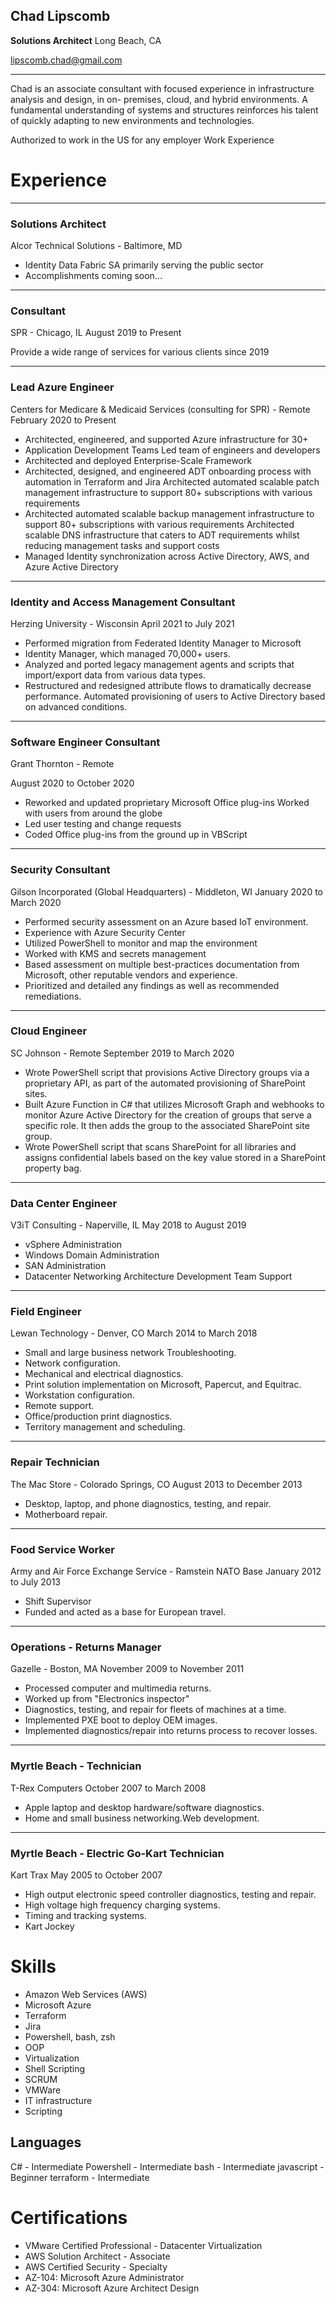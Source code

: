 ## Chad Lipscomb

**Solutions Architect**
Long Beach, CA

lipscomb.chad@gmail.com

------

Chad is an associate consultant with focused experience in infrastructure analysis and design, in on- premises, cloud, and hybrid environments. A fundamental understanding of systems and structures reinforces his talent of quickly adapting to new environments and technologies.

Authorized to work in the US for any employer Work Experience

# Experience

------

### Solutions Architect

Alcor Technical Solutions - Baltimore, MD 

- Identity Data Fabric SA primarily serving the public sector
- Accomplishments coming soon...

------

### **Consultant**

SPR - Chicago, IL August 2019 to Present

Provide a wide range of services for various clients since 2019

------

### **Lead Azure Engineer**

Centers for Medicare & Medicaid Services (consulting for SPR) - Remote February 2020 to Present

- Architected, engineered, and supported Azure infrastructure for 30+ 
- Application Development Teams Led team of engineers and developers
- Architected and deployed Enterprise-Scale Framework
- Architected, designed, and engineered ADT onboarding process with automation in Terraform and Jira Architected automated scalable patch management infrastructure to support 80+ subscriptions with various requirements
- Architected automated scalable backup management infrastructure to support 80+ subscriptions with various requirements
   Architected scalable DNS infrastructure that caters to ADT requirements whilst reducing management tasks and support costs
- Managed Identity synchronization across Active Directory, AWS, and Azure Active Directory

------

### **Identity and Access Management Consultant**

Herzing University - Wisconsin April 2021 to July 2021

- Performed migration from Federated Identity Manager to Microsoft 
- Identity Manager, which managed 70,000+ users.
- Analyzed and ported legacy management agents and scripts that import/export data from various data types.
- Restructured and redesigned attribute flows to dramatically decrease performance. Automated provisioning of users to Active Directory based on advanced conditions.

------

### **Software Engineer Consultant**

Grant Thornton - Remote

August 2020 to October 2020

- Reworked and updated proprietary Microsoft Office plug-ins Worked with users from around the globe
-  Led user testing and change requests
-  Coded Office plug-ins from the ground up in VBScript

------

### **Security Consultant**

Gilson Incorporated (Global Headquarters) - Middleton, WI January 2020 to March 2020

- Performed security assessment on an Azure based IoT environment. 
- Experience with Azure Security Center
- Utilized PowerShell to monitor and map the environment
- Worked with KMS and secrets management
- Based assessment on multiple best-practices documentation from Microsoft, other reputable vendors and experience.
- Prioritized and detailed any findings as well as recommended remediations.

------

### **Cloud Engineer**

SC Johnson - Remote September 2019 to March 2020

- Wrote PowerShell script that provisions Active Directory groups via a proprietary API, as part of the automated provisioning of SharePoint sites.
- Built Azure Function in C# that utilizes Microsoft Graph and webhooks to monitor Azure Active Directory for the creation of groups that serve a specific role. It then adds the group to the associated SharePoint site group.
- Wrote PowerShell script that scans SharePoint for all libraries and assigns confidential labels based on the key value stored in a SharePoint property bag.

------

### **Data Center Engineer**

V3iT Consulting - Naperville, IL May 2018 to August 2019

- vSphere Administration
- Windows Domain Administration
- SAN Administration
- Datacenter Networking Architecture Development Team Support

------

### **Field Engineer**

Lewan Technology - Denver, CO March 2014 to March 2018

- Small and large business network Troubleshooting.
- Network configuration.
- Mechanical and electrical diagnostics.
- Print solution implementation on Microsoft, Papercut, and Equitrac. 
- Workstation configuration.
- Remote support.
- Office/production print diagnostics.
- Territory management and scheduling.

------

### **Repair Technician**

The Mac Store - Colorado Springs, CO August 2013 to December 2013

- Desktop, laptop, and phone diagnostics, testing, and repair. 
- Motherboard repair.

------

### **Food Service Worker**

Army and Air Force Exchange Service - Ramstein NATO Base January 2012 to July 2013

- Shift Supervisor
-  Funded and acted as a base for European travel.

------

### **Operations - Returns Manager**

Gazelle - Boston, MA
 November 2009 to November 2011

- Processed computer and multimedia returns.
- Worked up from "Electronics inspector"
- Diagnostics, testing, and repair for fleets of machines at a time.
- Implemented PXE boot to deploy OEM images.
- Implemented diagnostics/repair into returns process to recover losses.

------

### **Myrtle Beach - Technician**

T-Rex Computers
 October 2007 to March 2008

- Apple laptop and desktop hardware/software diagnostics. 
- Home and small business networking.Web development.

------

### **Myrtle Beach - Electric Go-Kart Technician**

Kart Trax
 May 2005 to October 2007

- High output electronic speed controller diagnostics, testing and repair. 
- High voltage high frequency charging systems.
- Timing and tracking systems.
- Kart Jockey

# Skills

- Amazon Web Services (AWS)
- Microsoft Azure
- Terraform
- Jira
- Powershell, bash, zsh
- OOP
- Virtualization
- Shell Scripting
- SCRUM
- VMWare
- IT infrastructure
- Scripting

## Languages

C# - Intermediate
Powershell - Intermediate bash - Intermediate
javascript - Beginner
terraform - Intermediate

# Certifications

- VMware Certified Professional - Datacenter Virtualization
- AWS Solution Architect - Associate
- AWS Certified Security - Specialty 
- AZ-104: Microsoft Azure Administrator
- AZ-304: Microsoft Azure Architect Design
